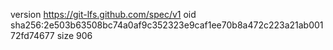 version https://git-lfs.github.com/spec/v1
oid sha256:2e503b63508bc74a0af9c352323e9caf1ee70b8a472c223a21ab00172fd74677
size 906
